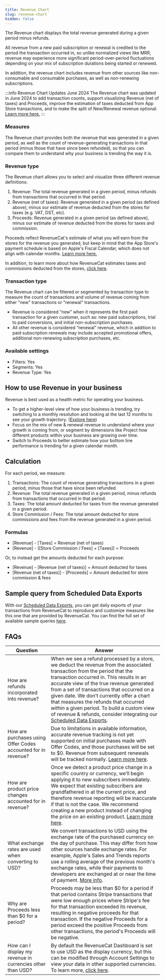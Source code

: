 ```yaml
---
title: Revenue Chart
slug: revenue-chart
hidden: false
---
```


The Revenue chart displays the total revenue generated during a given period minus refunds.

All revenue from a new paid subscription or renewal is credited to the period the transaction occurred in, so unlike normalized views like MRR, revenue may experience more significant period-over-period fluctuations depending on your mix of subscription durations being started or renewed.

In addition, the revenue chart includes revenue from other sources like non-consumable and consumable purchases, as well as non-renewing subscriptions.

:::info Revenue Chart Updates June 2024
The Revenue chart was updated in June 2024 to add transaction counts, support visualizing Revenue (net of taxes) and Proceeds, improve the estimation of taxes deducted from App Store transactions, and to make the split of New/Renewal revenue optional. [Learn more here.](https://revenuecat.releasenotes.io/release/jKJpf-revenue-chart-updates-chart-proceeds-count-transactions-and-more)
:::

### Measures

The Revenue chart provides both the revenue that was generated in a given period, as well as the count of revenue-generating transactions in that period (minus those that have since been refunded), so that you can compare them to understand why your business is trending the way it is.

### Revenue type

The Revenue chart allows you to select and visualize three different revenue definitions:

1. Revenue: The total revenue generated in a given period, minus refunds from transactions that occurred in that period.
2. Revenue (net of taxes): Revenue generated in a given period (as defined above), minus our estimate of revenue deducted from the stores for taxes (e.g. VAT, DST, etc).
3. Proceeds: Revenue generated in a given period (as defined above), minus our estimate of revenue deducted from the stores for taxes and commission.

Proceeds reflect RevenueCat's estimate of what you will earn from the stores for the revenue you generated, but keep in mind that the App Store's payment schedule is based on Apple's Fiscal Calendar, which does not align with calendar months. [Learn more here.](https://www.revenuecat.com/blog/growth/apple-fiscal-calendar-year-payment-dates/)

In addition, to learn more about how RevenueCat estimates taxes and commissions deducted from the stores, [click here](/dashboard-and-metrics/taxes-and-commissions).

### Transaction type

The Revenue chart can be filtered or segmented by transaction type to measure the count of transactions and volume of revenue coming from either "new" transactions or "renewal" transactions.

- Revenue is considered “new” when it represents the first paid transaction for a given customer, such as: new paid subscriptions, trial to paid conversions, and initial non-subscription purchases.
- All other revenue is considered “renewal” revenue, which in addition to paid subscription renewals may include accepted promotional offers, additional non-renewing subscription purchases, etc.

### Available settings

- Filters: Yes
- Segments: Yes
- Revenue Type: Yes

## How to use Revenue in your business

Revenue is best used as a health metric for operating your business.

- To get a higher-level view of how your business is trending, try switching to a monthly resolution and looking at the last 12 months to see your growth trajectory. ([Explore here](https://app.revenuecat.com/charts/revenue?chart_type=Stacked%20area&conversion_timeframe=7%20days&customer_lifetime=30%20days&range=Last%2012%20months&resolution=2))
- Focus on the mix of new & renewal revenue to understand where your growth is coming from, or segment by dimensions like Project how different products within your business are growing over time.
- Switch to Proceeds to better estimate how your bottom line performance is trending for a given calendar month.

## Calculation

For each period, we measure:

1. Transactions: The count of revenue generating transactions in a given period, minus those that have since been refunded.
2. Revenue: The total revenue generated in a given period, minus refunds from transactions that occurred in that period.
3. Taxes: The total amount deducted for taxes from the revenue generated in a given period.
4. Store Commission / Fees: The total amount deducted for store commissions and fees from the revenue generated in a given period.

### Formulas

- [Revenue] - [Taxes] = Revenue (net of taxes)
- [Revenue] - ([Store Commission / Fees] + [Taxes]) = Proceeds

Or, to instead get the amounts deducted for each purpose:

- [Revenue] - [Revenue (net of taxes)] = Amount deducted for taxes
- [Revenue (net of taxes)] - [Proceeds] = Amount deducted for store commission & fees

## Sample query from Scheduled Data Exports

With our [Scheduled Data Exports](/integrations/scheduled-data-exports), you can get daily exports of your transactions from RevenueCat to reproduce and customize measures like this one that are provided by RevenueCat. You can find the full set of available sample queries [here](/integrations/scheduled-data-exports#sample-queries-for-revenuecat-measures).

## FAQs

| Question                                                      | Answer                                                                                                                                                                                                                                                                                                                                                                                                                                                                                                              |
| ------------------------------------------------------------- | ------------------------------------------------------------------------------------------------------------------------------------------------------------------------------------------------------------------------------------------------------------------------------------------------------------------------------------------------------------------------------------------------------------------------------------------------------------------------------------------------------------------- |
| How are refunds incorporated into revenue?                    | When we see a refund processed by a store, we deduct the revenue from the associated transaction from the period that the transaction occurred in. This results in an accurate view of the true revenue generated from a set of transactions that occurred on a given date. We don’t currently offer a chart that measures the refunds that occurred _within_ a given period. To build a custom view of revenue & refunds, consider integrating our [Scheduled Data Exports](/integrations/scheduled-data-exports). |
| How are purchases using Offer Codes accounted for in revenue? | Due to limitations in available information, accurate revenue tracking is not yet supported on initial purchases made with Offer Codes, and those purchases will be set to $0. Revenue from subsequent renewals will be tracked normally. [Learn more here](/subscription-guidance/subscription-offers/ios-subscription-offers#considerations).                                                                                                                                                                     |
| How are product price changes accounted for in revenue?       | Once we detect a product price change in a specific country or currency, we’ll begin applying it to new subscribers immediately. We expect that existing subscribers are grandfathered in at the current price, and therefore revenue reporting will be inaccurate if that is not the case. We recommend creating a new product instead of changing the price on an existing product. [Learn more here](/subscription-guidance/price-changes).                                                                      |
| What exchange rates are used when converting to USD?          | We convert transactions to USD using the exchange rate of the purchased currency on the day of purchase. This may differ from how other sources handle exchange rates. For example, Apple's Sales and Trends reports use a rolling average of the previous month's exchange rates, while their payments to developers are exchanged at or near the time of payment. [More info](https://developer.apple.com/help/app-store-connect/measure-app-performance/differences-in-reporting-tools).                         |
| Why are Proceeds less than $0 for a period?                   | Proceeds may be less than $0 for a period if that period contains Stripe transactions that were low enough prices where Stripe's fee for that transaction exceeded its revenue, resulting in negative proceeds for that transaction. If the negative Proceeds for a period exceed the positive Proceeds from other transactions, the period's Proceeds will be negative.                                                                                                                                            |
| How can I display my revenue in currencies other than USD?    | By default the RevenueCat Dashboard is set to use USD as the display currency, but this can be modified through Account Settings to view your data in other supported currencies. To learn more, [click here](/dashboard-and-metrics/display-currency).                                                                                                                                                                                                                                                             |
